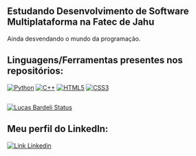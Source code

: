 <!-- LucasBardeli/LucasBardeli is a special repository because its README.md (this file) appears on your GitHub profile. -->

## Estudando Desenvolvimento de Software Multiplataforma na Fatec de Jahu
Ainda desvendando o mundo da programação.

## Linguagens/Ferramentas presentes nos repositórios: 
[![Python](https://img.shields.io/badge/Python-14354C?style=for-the-badge&logo=python&logoColor=white)](https://github.com/LucasBardeli) 
[![C++](https://img.shields.io/badge/C%2B%2B-00599C?style=for-the-badge&logo=c%2B%2B&logoColor=white)](https://github.com/LucasBardeli) 
[![HTML5](https://img.shields.io/badge/-HTML5-E34F26?logo=html5&logoColor=white&style=for-the-badge)](https://github.com/LucasBardeli) 
[![CSS3](https://img.shields.io/badge/CSS3-1572B6?style=for-the-badge&logo=css3&logoColor=white)](https://github.com/LucasBardeli)

##
[![Lucas Bardeli Status](https://github-readme-stats.vercel.app/api/top-langs/?username=LucasBardeli&layout=donut-vertical&theme=dark)](https://github.com/LucasBardeli)

## Meu perfil do LinkedIn:
[![Link Linkedin](https://img.shields.io/badge/-LinkedIn-blue?style=for-the-badge&logo=Linkedin&logoColor=white&link=https://www.linkedin.com/in/lucasbardeli%C3%A7o/)](https://www.linkedin.com/in/lucasbardeli/)

